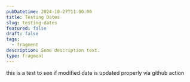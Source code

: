 ```yaml
---
pubDatetime: 2024-10-27T11:00:00
title: Testing Dates
slug: testing-dates
featured: false
draft: false
tags:
  - fragment
description: Some description text.
type: fragment
---
```


this is a test to see if modified date is updated properly via github action